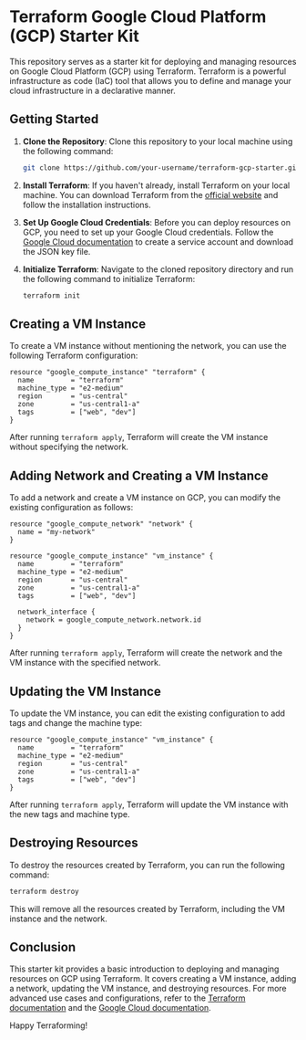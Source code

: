 # Terraform Google Cloud Platform (GCP) Starter Kit

This repository serves as a starter kit for deploying and managing resources on Google Cloud Platform (GCP) using Terraform. Terraform is a powerful infrastructure as code (IaC) tool that allows you to define and manage your cloud infrastructure in a declarative manner.

## Getting Started

1. **Clone the Repository**: Clone this repository to your local machine using the following command:

   ```bash
   git clone https://github.com/your-username/terraform-gcp-starter.git
   ```
2. **Install Terraform**: If you haven't already, install Terraform on your local machine. You can download Terraform from the [official website](https://www.terraform.io/downloads.html) and follow the installation instructions.
3. **Set Up Google Cloud Credentials**: Before you can deploy resources on GCP, you need to set up your Google Cloud credentials. Follow the [Google Cloud documentation](https://cloud.google.com/docs/authentication/getting-started) to create a service account and download the JSON key file.
4. **Initialize Terraform**: Navigate to the cloned repository directory and run the following command to initialize Terraform:

   ```bash
   terraform init
   ```

## Creating a VM Instance

To create a VM instance without mentioning the network, you can use the following Terraform configuration:

```hcl
resource "google_compute_instance" "terraform" {
  name         = "terraform"
  machine_type = "e2-medium"
  region       = "us-central"
  zone         = "us-central1-a"
  tags         = ["web", "dev"]
}
```

After running `terraform apply`, Terraform will create the VM instance without specifying the network.

## Adding Network and Creating a VM Instance

To add a network and create a VM instance on GCP, you can modify the existing configuration as follows:

```hcl
resource "google_compute_network" "network" {
  name = "my-network"
}

resource "google_compute_instance" "vm_instance" {
  name         = "terraform"
  machine_type = "e2-medium"
  region       = "us-central"
  zone         = "us-central1-a"
  tags         = ["web", "dev"]

  network_interface {
    network = google_compute_network.network.id
  }
}
```

After running `terraform apply`, Terraform will create the network and the VM instance with the specified network.

## Updating the VM Instance

To update the VM instance, you can edit the existing configuration to add tags and change the machine type:

```hcl
resource "google_compute_instance" "vm_instance" {
  name         = "terraform"
  machine_type = "e2-medium"
  region       = "us-central"
  zone         = "us-central1-a"
  tags         = ["web", "dev"]
}
```

After running `terraform apply`, Terraform will update the VM instance with the new tags and machine type.

## Destroying Resources

To destroy the resources created by Terraform, you can run the following command:

```bash
terraform destroy
```

This will remove all the resources created by Terraform, including the VM instance and the network.

## Conclusion

This starter kit provides a basic introduction to deploying and managing resources on GCP using Terraform. It covers creating a VM instance, adding a network, updating the VM instance, and destroying resources. For more advanced use cases and configurations, refer to the [Terraform documentation](https://www.terraform.io/docs/index.html) and the [Google Cloud documentation](https://cloud.google.com/docs).

Happy Terraforming!
